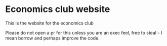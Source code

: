 # Economics club website 
This is the website for the economics club

Please do not open a pr for this unless you are an exec feel, free to steal - I mean borrow and perhaps improve the code. 